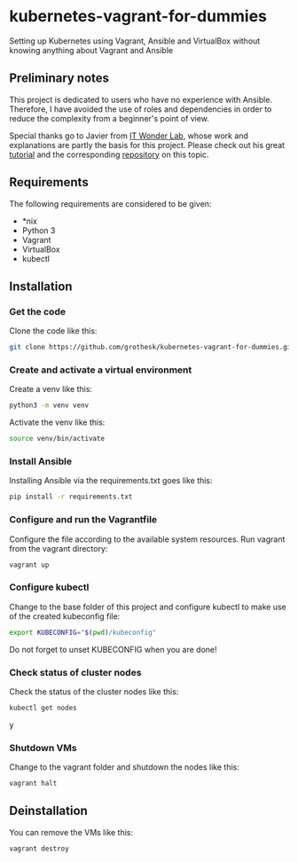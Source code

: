 # kubernetes-vagrant-for-dummies

Setting up Kubernetes using Vagrant, Ansible and VirtualBox without knowing anything about Vagrant and Ansible

## Preliminary notes

This project is dedicated to users who have no experience with Ansible.
Therefore, I have avoided the use of roles and dependencies in order to reduce the complexity from a beginner's point of view.

Special thanks go to Javier from [IT Wonder Lab](https://www.itwonderlab.com/), whose work and explanations are partly the basis for this project.
Please check out his great [tutorial](https://www.itwonderlab.com/en/ansible-kubernetes-vagrant-tutorial/) and the corresponding [repository](https://github.com/itwonderlab/ansible-vbox-vagrant-kubernetes) on this topic.

## Requirements

The following requirements are considered to be given:
- *nix
- Python 3
- Vagrant
- VirtualBox
- kubectl

## Installation 

### Get the code

Clone the code like this:

```bash
git clone https://github.com/grothesk/kubernetes-vagrant-for-dummies.git
```

### Create and activate a virtual environment

Create a venv like this:

```bash
python3 -m venv venv
```

Activate the venv like this:

```bash
source venv/bin/activate
```

### Install Ansible

Installing Ansible via the requirements.txt goes like this:

```bash
pip install -r requirements.txt
```

### Configure and run the Vagrantfile

Configure the file according to the available system resources.
Run vagrant from the vagrant directory:

```bash
vagrant up
```

### Configure kubectl

Change to the base folder of this project and configure kubectl to make use of  the created kubeconfig file:

```bash
export KUBECONFIG="$(pwd)/kubeconfig"
```

Do not forget to unset KUBECONFIG when you are done!

### Check status of cluster nodes

Check the status of the cluster nodes like this:

```bash
kubectl get nodes 
```
y
### Shutdown VMs

Change to the vagrant folder and shutdown the nodes like this:

```bash
vagrant halt
```

## Deinstallation

You can remove the VMs like this:

```bash
vagrant destroy
```
